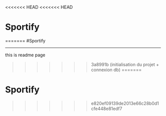 <<<<<<< HEAD
<<<<<<< HEAD
# Sportify
=======
#Sportify
***
 this is readme page
>>>>>>> 3a8991b (initialisation du projet + connexion db)
=======
# Sportify
>>>>>>> e820ef09139de2013e66c28b0d1cfe448e81edf7
